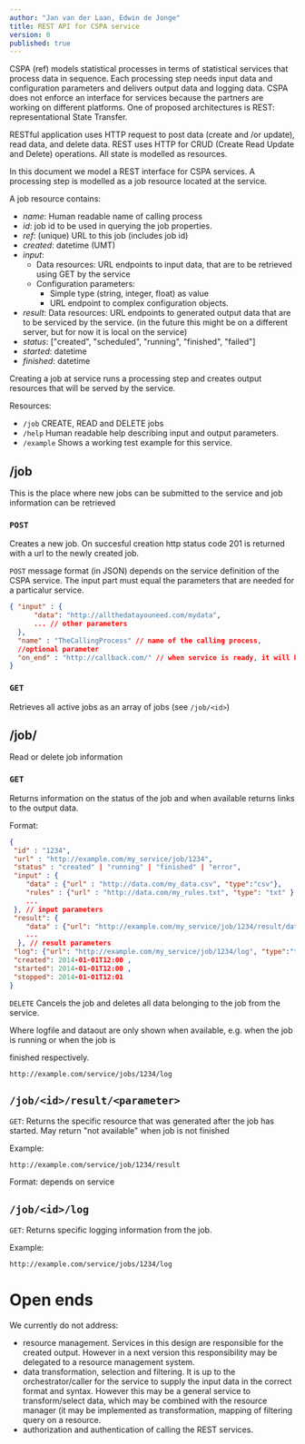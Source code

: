 ```yaml
---
author: "Jan van der Laan, Edwin de Jonge"
title: REST API for CSPA service
version: 0
published: true
---
```


CSPA (ref) models statistical processes in terms of statistical services that process data in sequence. Each processing step needs input data and configuration parameters and delivers output data and logging data. CSPA does not enforce an interface for services because the partners are working on different platforms. One of proposed architectures is REST: representational State Transfer. 

RESTful application uses HTTP request to post data (create and /or update), read data, and delete data. REST uses HTTP for CRUD (Create Read Update and Delete) operations. All state is modelled as resources.

In this document we model a REST interface for CSPA services.
A processing step is modelled as a job resource located at the service. 

A job resource contains:
- *name*: Human readable name of calling process
- *id*: job id to be used in querying the job properties.
- *ref*: (unique) URL to this job (includes job id)
- *created*: datetime (UMT)
- *input*:
	- Data resources: URL endpoints to input data, that are to be retrieved using GET by 
	the service
	- Configuration parameters: 
    	- Simple type (string, integer, float) as value
  		- URL endpoint to complex configuration objects.
- *result*:
	Data resources: URL endpoints to generated output data that are to be serviced by the service. (in the future this might be on a different server, but for now it is local on the service)
- *status*: ["created", "scheduled", "running", "finished", "failed"]
- *started*: datetime
- *finished*: datetime

Creating a job at service runs a processing step and creates output resources that will be served by the service.

Resources:
- `/job`
	CREATE, READ and DELETE jobs
- `/help`
	Human readable help describing input and output parameters.
- `/example`
    Shows a working test example for this service.
    
## /job

This is the place where new jobs can be submitted to the service and job information can be retrieved

### `POST` 

Creates a new job. On succesful creation http status code 201 is returned with a url to the newly created job.

`POST` message format (in JSON) depends on the service definition of the CSPA service. The input part must equal the parameters that are needed for a particalur service.
```json
{ "input" : {
      "data": "http://allthedatayouneed.com/mydata",
      ... // other parameters
  },
  "name" : "TheCallingProcess" // name of the calling process,
  //optional parameter
  "on_end" : "http://callback.com/" // when service is ready, it will POST the job to this url 
}
```

### `GET` 

Retrieves all active jobs as an array of jobs (see `/job/<id>`)

## /job/<id>

Read or delete job information

### `GET` 

Returns information on the status of the job and when available returns links to the output data. 

Format:
```json
{
 "id" : "1234",
 "url" : "http://example.com/my_service/job/1234",
 "status" : "created" | "running" | "finished" | "error",
 "input" : {
    "data" : {"url" : "http://data.com/my_data.csv", "type":"csv"},
    "rules" : {"url" : "http://data.com/my_rules.txt", "type": "txt" }
    ...
 }, // input parameters
 "result": {
    "data" : {"url": "http://example.com/my_service/job/1234/result/data", type="csv"},
    ...
  }, // result parameters
 "log": {"url": "http://example.com/my_service/job/1234/log", "type":"text"},
 "created": 2014-01-01T12:00 ,
 "started": 2014-01-01T12:00 ,
 "stopped": 2014-01-01T12:01
}
```


`DELETE` Cancels the job and deletes all data belonging to the job from the service. 

Where logfile and dataout are only shown when available, e.g. when the job is running or when the job is 

finished respectively.

`http://example.com/service/jobs/1234/log`

## `/job/<id>/result/<parameter>`
`GET`: Returns the specific resource that was generated after the job has started. May return "not available" when job is not finished

Example:
```
http://example.com/service/job/1234/result
```
Format: depends on service

## `/job/<id>/log`

`GET`: Returns specific logging information from the job. 

Example:
```
http://example.com/service/jobs/1234/log
```
# Open ends

We currently do not address:

- resource management. Services in this design are responsible for the created output. However in a next version this responsibility may be delegated to a resource management system.
- data transformation, selection and filtering. It is up to the orchestrator/caller for the service to supply the input data in the correct format and syntax. 
However this may be a general service to transform/select data, which may be combined with the resource manager (it may be implemented as transformation, mapping of filtering query on a resource.
- authorization and authentication of calling the REST services.
